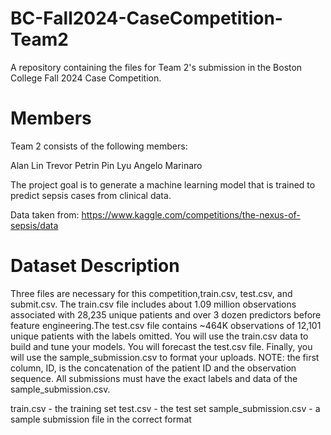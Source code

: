 # BC-Fall2024-CaseCompetition-Team2
 A repository containing the files for Team 2's submission in the Boston College Fall 2024 Case Competition.

 # Members
 Team 2 consists of the following members:

 Alan Lin
 Trevor Petrin
 Pin Lyu
 Angelo	Marinaro

 The project goal is to generate a machine learning model that is trained to predict sepsis cases from clinical data.

 Data taken from: https://www.kaggle.com/competitions/the-nexus-of-sepsis/data

 # Dataset Description
 Three files are necessary for this competition,train.csv, test.csv, and submit.csv. The train.csv file includes about 1.09 million observations associated with 28,235 unique patients and over 3 dozen predictors before feature engineering.The test.csv file contains ~464K observations of 12,101 unique patients with the labels omitted. You will use the train.csv data to build and tune your models. You will forecast the test.csv file. Finally, you will use the sample_submission.csv to format your uploads. NOTE: the first column, ID, is the concatenation of the patient ID and the observation sequence. All submissions must have the exact labels and data of the sample_submission.csv.

 train.csv - the training set
 test.csv - the test set
 sample_submission.csv - a sample submission file in the correct format


